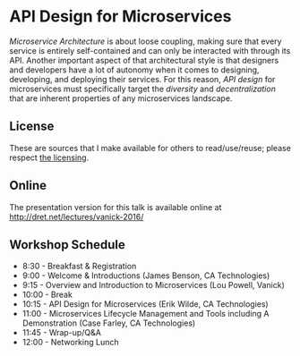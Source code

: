# API Design for Microservices

*Microservice Architecture* is about loose coupling, making sure that every service is entirely self-contained and can only be interacted with through its API. Another important aspect of that architectural style is that designers and developers have a lot of autonomy when it comes to designing, developing, and deploying their services. For this reason, <em>API design</em> for microservices must specifically target the *diversity* and *decentralization* that are inherent properties of any microservices landscape.


## License

These are sources that I make available for others to read/use/reuse; please respect [the licensing](../LICENSE).


## Online

The presentation version for this talk is available online at http://dret.net/lectures/vanick-2016/


## Workshop Schedule

* 8:30 - Breakfast & Registration
* 9:00 - Welcome & Introductions (James Benson, CA Technologies)
* 9:15 - Overview and Introduction to Microservices (Lou Powell, Vanick)
* 10:00 - Break
* 10:15 - API Design for Microservices (Erik Wilde, CA Technologies)
* 11:00 - Microservices Lifecycle Management and Tools including A Demonstration (Case Farley, CA Technologies)
* 11:45 - Wrap-up/Q&A
* 12:00 - Networking Lunch
